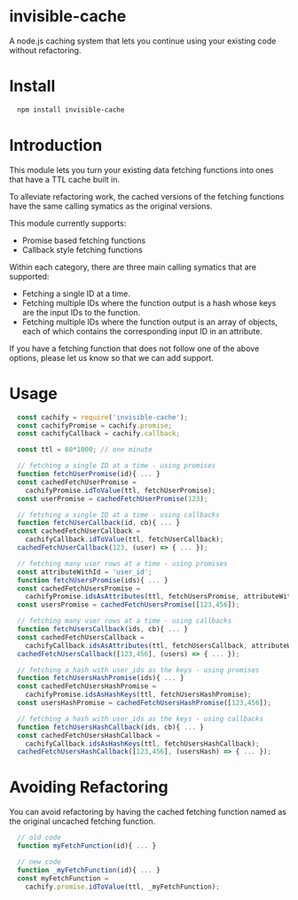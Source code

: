 # invisible-cache
A node.js caching system that lets you continue using your existing code without refactoring.

# Install
```bash
  npm install invisible-cache
```
# Introduction

This module lets you turn your existing data fetching functions into ones that have a TTL cache built in.

To alleviate refactoring work, the cached versions of the fetching functions have the same calling symatics as the original versions.

This module currently supports:
* Promise based fetching functions
* Callback style fetching functions

Within each category, there are three main calling symatics that are supported:
* Fetching a single ID at a time.
* Fetching multiple IDs where the function output is a hash whose keys are the input IDs to the function.
* Fetching multiple IDs where the function output is an array of objects, each of which contains the corresponding input ID in an attribute.

If you have a fetching function that does not follow one of the above options, please let us know so that we can add support.

# Usage
```js
  const cachify = require('invisible-cache');
  const cachifyPromise = cachify.promise;
  const cachifyCallback = cachify.callback;

  const ttl = 60*1000; // one minute

  // fetching a single ID at a time - using promises
  function fetchUserPromise(id){ ... }
  const cachedFetchUserPromise =
    cachifyPromise.idToValue(ttl, fetchUserPromise);
  const userPromise = cachedFetchUserPromise(123);

  // fetching a single ID at a time - using callbacks
  function fetchUserCallback(id, cb){ ... }
  const cachedFetchUserCallback =
    cachifyCallback.idToValue(ttl, fetchUserCallback);
  cachedFetchUserCallback(123, (user) => { ... });

  // fetching many user rows at a time - using promises
  const attributeWithId = 'user_id';
  function fetchUsersPromise(ids){ ... }
  const cachedFetchUsersPromise =
    cachifyPromise.idsAsAttributes(ttl, fetchUsersPromise, attributeWithId);
  const usersPromise = cachedFetchUsersPromise([123,456]);

  // fetching many user rows at a time - using callbacks
  function fetchUsersCallback(ids, cb){ ... }
  const cachedFetchUsersCallback =
    cachifyCallback.idsAsAttributes(ttl, fetchUsersCallback, attributeWithId);
  cachedFetchUsersCallback([123,456], (users) => { ... }); 

  // fetching a hash with user_ids as the keys - using promises
  function fetchUsersHashPromise(ids){ ... }
  const cachedFetchUsersHashPromise =
    cachifyPromise.idsAsHashKeys(ttl, fetchUsersHashPromise);
  const usersHashPromise = cachedFetchUsersHashPromise([123,456]);

  // fetching a hash with user_ids as the keys - using callbacks
  function fetchUsersHashCallback(ids, cb){ ... }
  const cachedFetchUsersHashCallback =
    cachifyCallback.idsAsHashKeys(ttl, fetchUsersHashCallback);
  cachedFetchUsersHashCallback([123,456], (usersHash) => { ... });
```

# Avoiding Refactoring
You can avoid refactoring by having the cached fetching function named as the original uncached fetching function.

```js
  // old code
  function myFetchFunction(id){ ... }

  // new code
  function _myFetchFunction(id){ ... }
  const myFetchFunction =
    cachify.promise.idToValue(ttl, _myFetchFunction);
```


